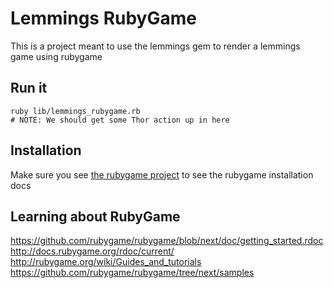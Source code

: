 # Lemmings RubyGame

This is a project meant to use the lemmings gem to render a lemmings game using
rubygame

## Run it

    ruby lib/lemmings_rubygame.rb
    # NOTE: We should get some Thor action up in here

## Installation
Make sure you see [the rubygame project](https://github.com/rubygame/rubygame/wiki/Linux-Install-Guide) to see the rubygame installation docs

## Learning about RubyGame
https://github.com/rubygame/rubygame/blob/next/doc/getting_started.rdoc
http://docs.rubygame.org/rdoc/current/
http://rubygame.org/wiki/Guides_and_tutorials
https://github.com/rubygame/rubygame/tree/next/samples

